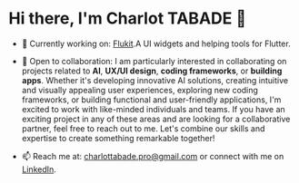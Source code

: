 # Hi there, I'm **Charlot TABADE** 👋

- 🔭 Currently working on: [Flukit](https://github.com/charles9904/flukit).A UI widgets and helping tools for Flutter.

- 👯 Open to collaboration: I am particularly interested in collaborating on projects related to **AI**, **UX/UI design**, **coding frameworks**, or **building apps**.   Whether it's developing innovative AI solutions, creating intuitive and visually appealing user experiences, exploring new coding frameworks, or building functional and user-friendly applications, I'm excited to work with like-minded individuals and teams. If you have an exciting project in any of these areas and are looking for a collaborative partner, feel free to reach out to me. Let's combine our skills and expertise to create something remarkable together!

- 📫 Reach me at: charlottabade.pro@gmail.com or connect with me on [LinkedIn](https://www.linkedin.com/in/charlot-tabade/).
